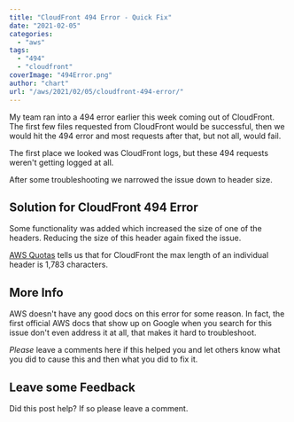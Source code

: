 ```yaml
---
title: "CloudFront 494 Error - Quick Fix"
date: "2021-02-05"
categories: 
  - "aws"
tags: 
  - "494"
  - "cloudfront"
coverImage: "494Error.png"
author: "chart"
url: "/aws/2021/02/05/cloudfront-494-error/"
---
```


My team ran into a 494 error earlier this week coming out of CloudFront. The first few files requested from CloudFront would be successful, then we would hit the 494 error and most requests after that, but not all, would fail.

The first place we looked was CloudFront logs, but these 494 requests weren't getting logged at all.

After some troubleshooting we narrowed the issue down to header size.

## Solution for CloudFront 494 Error

Some functionality was added which increased the size of one of the headers. Reducing the size of this header again fixed the issue.

[AWS Quotas](https://docs.aws.amazon.com/AmazonCloudFront/latest/DeveloperGuide/cloudfront-limits.html) tells us that for CloudFront the max length of an individual header is 1,783 characters.

## More Info

AWS doesn't have any good docs on this error for some reason. In fact, the first official AWS docs that show up on Google when you search for this issue don't even address it at all, that makes it hard to troubleshoot.

_Please_ leave a comments here if this helped you and let others know what you did to cause this and then what you did to fix it.

## Leave some Feedback

Did this post help? If so please leave a comment.
